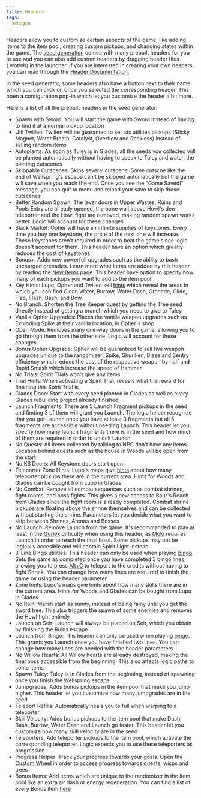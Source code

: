 ```yaml
---
title: Headers
tags:
- seedgen
---
```


Headers allow you to customize certain aspects of the game, like adding items to the item pool, creating custom pickups, and changing states within the game. The [seed generation](/seedgen) comes with many prebuilt headers for you to use and you can also add custom headers by dragging header files (.wotwh) in the launcher. If you are interested in creating your own headers, you can read through the [Header Documentation](https://docs.google.com/document/d/1IR1DHnbtO8rydCLEgFh-yp3iRkzZbFAG-EmR5hxrfmU/edit).

In the seed generator, some headers also have a button next to their name which you can click on once you selected the corresponding header. This open a configuration pop-in which let you customize the header a bit more.

Here is a list of all the prebuilt headers in the seed generator:
* Spawn with Sword: You will start the game with Sword instead of having to find it at a normal pickup location
* Util Twillen: Twillen will be guaranted to sell six utilities pickups (Sticky, Magnet, Water Breath, Catalyst, Overflow and Reckless) instead of selling random items
* Autoplants: As soon as Tuley is in Glades, all the seeds you collected will be planted automatically without having to speak to Tuley and watch the planting cutscenes
* Skippable Cutscenes: Skips several cutscene. Some cutscne like the end of Wellspring's escape can't be skipped automatically but the game will save when you reach the end. Once you see the "Game Saved!" message, you can quit to menu and reload your save to skip those cutscenes
* Better Random Spawn: The lever doors in Upper Wastes, Ruins and Pools Entry are already opened, the bone wall above Howl's den teleporter and the Howl fight are removed, making random spawn works better. Logic will account for these changes
* Black Market: Opher will have an infinite supplies of keystones. Every time you buy one keystone, the price of the next one will increase. These keystones aren't required in order to beat the game since logic doesn't account for them. This header have an option which greatly reduces the cost of keystones
* Bonus+: Adds new powerfull upgrades such as the ability to bash uncharged grenades. Learn more what items are added by this header by reading the [New Items](/features/new-items#bonus) page. This header have option to specify how many of each pickups you want to add to the item pool
* Key Hints: Lupo, Opher and Twillen sell [hints](/features/hints) which reveal the areas in which you can find Clean Water, Burrow, Water Dash, Grenade, Glide, Flap, Flash, Bash, and Bow.
* No Branch: Shorten the Tree Keeper quest by getting the Tree seed directly instead of getting a branch which you need to give to Tuley
* Vanilla Opher Upgrades: Places the vanilla weapon upgrades such as Exploding Spike at their vanilla location, in Opher's shop
* Open Mode: Removes many one-way doors in the game, allowing you to go through them from the other side. Logic will account for these changes
* Bonus Opher Upgrade: Opher will be guaranteed to sell five weapon upgrades unique to the randomizer: Spike, Shuriken, Blaze and Sentry efficiency which reduce the cost of the respective weapon by half and Rapid Smash which increase the speed of Hammer
* No Trials: Spirit Trials won't give any items
* Trial Hints: When activating a Spirit Trial, reveals what the reward for finishing this Spirit Trial is
* Glades Done: Start with every seed planted in Glades as well as every Glades rebuilding project already finished
* Launch Fragments: There are 5 Launch Fragment pickups in the seed and finding 3 of them will grant you Launch. The logic helper recognize that you got Launch once you have at least 3 fragments but all 5 fragments are accessible without needing Launch. This header let you specify how many launch fragments there is in the seed and how much of them are required in order to unlock Launch
* No Quests: All items collected by talking to NPC don't have any items. Location behind quests such as the house in Woods will be open from the start
* No KS Doors: All Keystone doors start open
* Teleporter Zone Hints: Lupo's maps give [hints](/features/hints) about how many teleporter pickups there are in the current area. Hints for Woods and Glades can be bought from Lupo in Glades
* No Combat: Remove all combat sequences such as combat shrines, fight rooms, and boss fights. This gives a new access to Baur's Reach from Glades since the fight room is already completed. Combat shrine pickups are floating above the shrine themselves and can be collected without starting the shrine. Parameters let you decide what you want to skip betwenn Shrines, Arenas and Bosses
* No Launch: Remove Launch from the game. It's recommanded to play at least in the [Gorlek](/seedgen/paths/gorlek) difficulty when using this header, as [Moki](/seedgen/paths/moki) requires Launch in order to reach the final boss. Some pickups may not be logically accesible and will contain Spirit Light instead
* 3-Line Bingo utilities: This header can only be used when playing [bingo](/features/multiplayer#bingo). Sets the game as completed once you have completed 3 bingo lines, allowing you to press [Alt+C](/features/special-commands) to teleport to the credits without having to fight Shriek. You can change how many lines are required to finish the game by using the header parameter
* Zone hints: Lupo's maps give hints about how many skills there are in the current area. Hints for Woods and Glades can be bought from Lupo in Glades
* No Rain: Marsh start as sunny, instead of being rainy until you get the sword tree. This also triggers the spawn of some enemies and removes the Howl fight entirely
* Launch on Seir: Launch will always be placed on Seir, which you obtain by finishing the Ruins escape
* Launch from Bingo: This header can only be used when playing [bingo](/features/multiplayer#bingo). This grants you Launch once you have finished two lines. You can change how many lines are needed with the header parameters
* No Willow Hearts: All Willow hearts are already destroyed, making the final boss accessible from the beginning. This also affects logic paths to some items
* Spawn Tuley: Tuley is in Glades from the beginning, instead of spawning once you finish the Wellspring escape
* Jumpgrades: Adds bonus pickups in the item pool that make you jump higher. This header let you customize how many jumpgrades are in the seed
* Teleport Refills: Automatically heals you to full when warping to a teleporter
* Skill Velocity: Adds bonus pickups to the item pool that make Dash, Bash, Burrow, Water Dash and Launch go faster. This header let you customize how many skill velocity are in the seed
* Teleporters: Add teleporter pickups to the item pool, which activate the corresponding teleporter. Logic expects you to use these teleporters as progression
* Progress Helper: Track your progress towards your goals. Open the [Custom Wheel](/features/custom-wheel) in order to access progress towards quests, wisps and trees
* Bonus Items: Add items which are unique to the randomizer in the item pool like an extra air dash or energy regeneration. You can find a list of every Bonus item [here](/features/new-items#bonus-items)